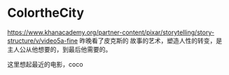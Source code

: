# ColortheCity

https://www.khanacademy.org/partner-content/pixar/storytelling/story-structure/v/video5a-fine  昨晚看了皮克斯的 故事的艺术，塑造人性的转变，是主人公从他想要的，到最后他需要的。

这里想起最近的电影，coco
